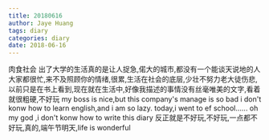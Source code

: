 ```yaml
---
title: 20180616
author: Jaye Huang
tags: diary
categories: diary
date: 2018-06-16
---
```


肉食社会
出了大学的生活真的是让人捉急,偌大的城市,都没有一个能谈天说地的人
大家都很忙,来不及照顾你的情绪,很累,生活在社会的底层,少壮不努力老大徒伤悲,以前只是在书上看到,现在就在生活中,好像我描述的事情没有丝毫唯美的文字,看着就很粗硬,不好玩
my boss is nice,but this company's manage is so bad
i don't konw how to learn english,and i am so lazy.
today,i went to ef school......
oh my god ,i don't konw how to write this diary
反正就是不好玩,不好玩,一点都不好玩,真的,端午节明天,life is wonderful
